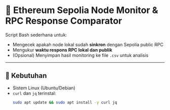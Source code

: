 # 🚀 Ethereum Sepolia Node Monitor & RPC Response Comparator

Script Bash sederhana untuk:
- Mengecek apakah node lokal sudah **sinkron** dengan Sepolia public RPC
- Mengukur **waktu respons RPC lokal dan publik**
- (Opsional) Menyimpan hasil monitoring ke file `.csv` untuk analisis

---

## 🔧 Kebutuhan

- Sistem Linux (Ubuntu/Debian)
- `curl` dan `jq` terinstal:
  ```bash
  sudo apt update && sudo apt install -y curl jq
